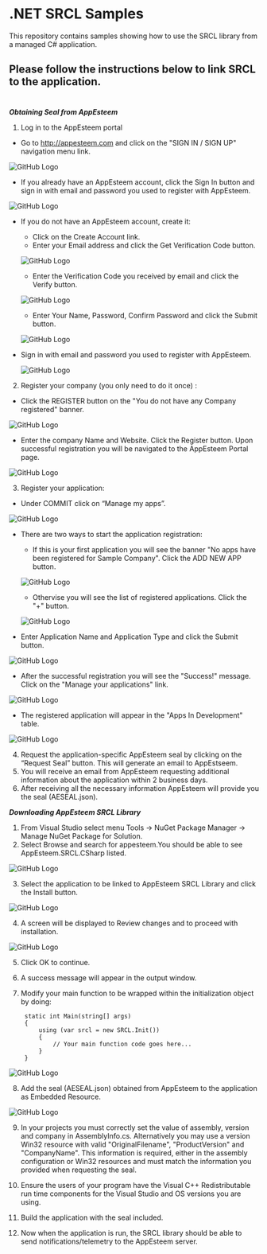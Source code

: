 # .NET SRCL Samples

This repository contains samples showing how to use the SRCL library from a managed C# application.
## Please follow the instructions below to link SRCL to the application.
# 
_**Obtaining Seal from AppEsteem**_
1) Log in to the AppEsteem portal
* Go to <http://appesteem.com> and click on the 
"SIGN IN / SIGN UP" navigation menu link.

![GitHub Logo](../media/createAccount_1.png)

* If you already have an AppEsteem account, click the Sign In button and sign in with email and password you used to register with AppEsteem.

![GitHub Logo](../media/createAccount_2.png)

* If you do not have an AppEsteem account, create it:
    
    - Click on the Create Account link.
    - Enter your Email address and click the Get Verification Code button.

    ![GitHub Logo](../media/createAccount_3.png)

    - Enter the Verification Code you received by email and click the Verify button.

    ![GitHub Logo](../media/createAccount_4.png)

    - Enter Your Name, Password, Confirm Password and click the Submit button.

    ![GitHub Logo](../media/createAccount_5.png)

* Sign in with email and password you used to register with AppEsteem.

    ![GitHub Logo](../media/createAccount_6.png)

2) Register your company (you only need to do it once) :
* Click the REGISTER button on the "You do not have any Company registered" banner. 

![GitHub Logo](../media/registerCompany1.png)

* Enter the company Name and Website. Click the Register button. Upon successful registration you will be navigated to the AppEsteem Portal page.

![GitHub Logo](../media/registerCompany2.png)

3) Register your application:
* Under COMMIT click on “Manage my apps”.

![GitHub Logo](../media/registerApplication_1.png)

* There are two ways to start the application registration:
  - If this is your first application you will see the banner "No apps have been registered for Sample Company". Click the ADD NEW APP button.

  ![GitHub Logo](../media/registerApplication_2.png)

  - Othervise you will see the list of registered applications. Click the "+" button.

  ![GitHub Logo](../media/registerApplication_5.png)

* Enter Application Name and Application Type and click the Submit button.

![GitHub Logo](../media/registerApplication_3.png)

* After the successful registration you will see the "Success!" message. Click on the "Manage your applications" link.

![GitHub Logo](../media/registerApplication_4.png)

* The registered application will appear in the "Apps In Development" table.

![GitHub Logo](../media/registerApplication_5.png)

4) Request the application-specific AppEsteem seal by clicking on the “Request Seal” button. This will generate an email to AppEstseem.
5) You will receive an email from AppEsteem requesting additional information about the application within 2 business days.
6) After receiving all the necessary information AppEsteem will provide you the seal (AESEAL.json).

_**Downloading AppEsteem SRCL Library**_
1) From Visual Studio select menu Tools -> NuGet Package Manager ->
 Manage NuGet Package for Solution.
2) Select Browse and search for appesteem.You should be able to see AppEsteem.SRCL.CSharp listed.

 ![GitHub Logo](../media/CSharp_FindPackage.png)

3) Select the application to be linked to AppEsteem SRCL Library and click the Install button.

![GitHub Logo](../media/csharp_InstallMessage_2.png)

4) A screen will be displayed to Review changes and to proceed with installation.

![GitHub Logo](../media/csharp_ReviewChanges_3.png)

5) Click OK to continue.

6) A success message will appear in the output window.

7) Modify your main function to be wrapped within the initialization object by doing:
      
        static int Main(string[] args)
        {
            using (var srcl = new SRCL.Init())
            {
                // Your main function code goes here...
            }
        }

![GitHub Logo](../media/includingsrclincode.png)  

8) Add the seal (AESEAL.json) obtained from AppEsteem to the application as Embedded Resource.

![GitHub Logo](../media/Embeddedseal.png)

9) In your projects you must correctly set the value of assembly, version and company in AssemblyInfo.cs. Alternatively you may use a version Win32 resource with valid "OriginalFilename", "ProductVersion" and "CompanyName". This information is required, either in the assembly configuration or Win32 resources and must match the information you provided when requesting the seal.

10) Ensure the users of your program have the Visual C++ Redistributable run time components for the Visual Studio and OS versions you are using.

11) Build the application with the seal included.

12) Now when the application is run, the SRCL library should be able to send notifications/telemetry to the AppEsteem server.
